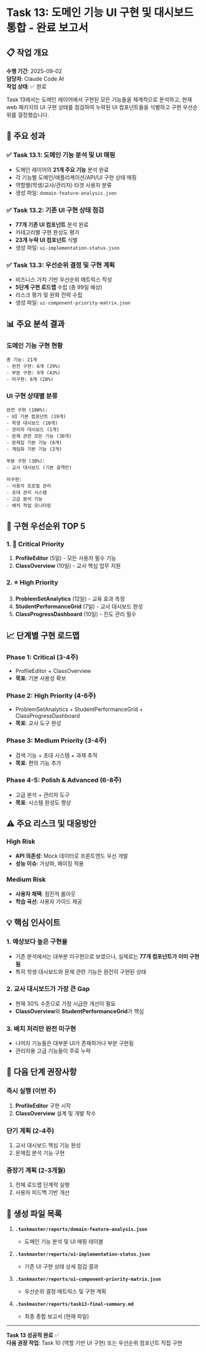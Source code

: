 # Task 13: 도메인 기능 UI 구현 및 대시보드 통합 - 완료 보고서

## 📋 작업 개요
**수행 기간**: 2025-09-02  
**담당자**: Claude Code AI  
**작업 상태**: ✅ 완료  

Task 13에서는 도메인 레이어에서 구현된 모든 기능들을 체계적으로 분석하고, 현재 web 패키지의 UI 구현 상태를 점검하여 누락된 UI 컴포넌트들을 식별하고 구현 우선순위를 결정했습니다.

## 🎯 주요 성과

### ✅ Task 13.1: 도메인 기능 분석 및 UI 매핑
- 도메인 레이어의 **21개 주요 기능** 분석 완료
- 각 기능별 도메인/애플리케이션/API/UI 구현 상태 매핑
- 역할별(학생/교사/관리자) 타겟 사용자 분류
- 생성 파일: `domain-feature-analysis.json`

### ✅ Task 13.2: 기존 UI 구현 상태 점검  
- **77개 기존 UI 컴포넌트** 분석 완료
- 카테고리별 구현 완성도 평가
- **23개 누락 UI 컴포넌트** 식별
- 생성 파일: `ui-implementation-status.json`

### ✅ Task 13.3: 우선순위 결정 및 구현 계획
- 비즈니스 가치 기반 우선순위 매트릭스 작성
- **5단계 구현 로드맵** 수립 (총 99일 예상)
- 리스크 평가 및 완화 전략 수립
- 생성 파일: `ui-component-priority-matrix.json`

## 📊 주요 분석 결과

### 도메인 기능 구현 현황
```
총 기능: 21개
- 완전 구현: 6개 (29%)
- 부분 구현: 9개 (43%) 
- 미구현: 6개 (28%)
```

### UI 구현 상태별 분류
```
완전 구현 (100%):
- UI 기본 컴포넌트 (19개)
- 학생 대시보드 (10개)
- 관리자 대시보드 (1개)
- 문제 관련 모든 기능 (30개)
- 문제집 기본 기능 (6개)
- 게임화 기본 기능 (2개)

부분 구현 (30%):
- 교사 대시보드 (기본 골격만)

미구현:
- 사용자 프로필 관리
- 초대 관리 시스템
- 고급 분석 기능
- 배치 작업 모니터링
```

## 🚀 구현 우선순위 TOP 5

### 1. 🎯 **Critical Priority**
1. **ProfileEditor** (5일) - 모든 사용자 필수 기능
2. **ClassOverview** (10일) - 교사 핵심 업무 지원

### 2. ⭐ **High Priority**  
3. **ProblemSetAnalytics** (12일) - 교육 효과 측정
4. **StudentPerformanceGrid** (7일) - 교사 대시보드 완성
5. **ClassProgressDashboard** (10일) - 진도 관리 필수

## 📈 단계별 구현 로드맵

### Phase 1: Critical (3-4주)
- ProfileEditor + ClassOverview
- **목표**: 기본 사용성 확보

### Phase 2: High Priority (4-6주)  
- ProblemSetAnalytics + StudentPerformanceGrid + ClassProgressDashboard
- **목표**: 교사 도구 완성

### Phase 3: Medium Priority (3-4주)
- 검색 기능 + 초대 시스템 + 과제 추적
- **목표**: 편의 기능 추가

### Phase 4-5: Polish & Advanced (6-8주)
- 고급 분석 + 관리자 도구
- **목표**: 시스템 완성도 향상

## ⚠️ 주요 리스크 및 대응방안

### High Risk
- **API 의존성**: Mock 데이터로 프론트엔드 우선 개발
- **성능 이슈**: 가상화, 페이징 적용

### Medium Risk  
- **사용자 채택**: 점진적 롤아웃
- **학습 곡선**: 사용자 가이드 제공

## 💡 핵심 인사이트

### 1. **예상보다 높은 구현율**
- 기존 분석에서는 대부분 미구현으로 보였으나, 실제로는 **77개 컴포넌트가 이미 구현됨**
- 특히 학생 대시보드와 문제 관련 기능은 완전히 구현된 상태

### 2. **교사 대시보드가 가장 큰 Gap**
- 현재 30% 수준으로 가장 시급한 개선이 필요
- **ClassOverview**와 **StudentPerformanceGrid**가 핵심

### 3. **배치 처리만 완전 미구현**
- 나머지 기능들은 대부분 UI가 존재하거나 부분 구현됨
- 관리자용 고급 기능들이 주로 누락

## 🎯 다음 단계 권장사항

### 즉시 실행 (이번 주)
1. **ProfileEditor** 구현 시작
2. **ClassOverview** 설계 및 개발 착수

### 단기 계획 (2-4주)
1. 교사 대시보드 핵심 기능 완성
2. 문제집 분석 기능 구현

### 중장기 계획 (2-3개월)
1. 전체 로드맵 단계적 실행
2. 사용자 피드백 기반 개선

## 📁 생성 파일 목록

1. **`.taskmaster/reports/domain-feature-analysis.json`**
   - 도메인 기능 분석 및 UI 매핑 테이블

2. **`.taskmaster/reports/ui-implementation-status.json`**  
   - 기존 UI 구현 상태 상세 점검 결과

3. **`.taskmaster/reports/ui-component-priority-matrix.json`**
   - 우선순위 결정 매트릭스 및 구현 계획

4. **`.taskmaster/reports/task13-final-summary.md`**
   - 최종 종합 보고서 (현재 파일)

---

**Task 13 성공적 완료** ✅  
**다음 권장 작업**: Task 10 (역할 기반 UI 구현) 또는 우선순위 컴포넌트 직접 구현